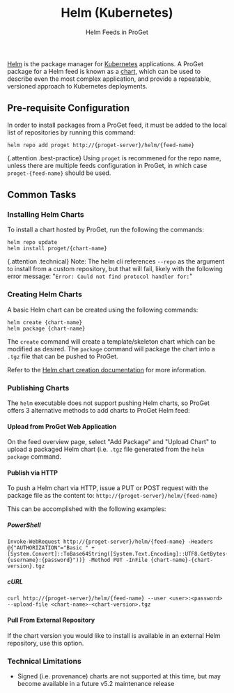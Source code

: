 ﻿---
title: Helm (Kubernetes)
subtitle: Helm Feeds in ProGet
sequence: 500
keywords: proget,feeds,helm,kubernetes
show-headings-in-nav: true
---

[Helm](https://helm.sh/) is the package manager for [Kubernetes](https://kubernetes.io/) applications. A ProGet package for a Helm feed is known as a [chart](https://helm.sh/docs/developing_charts/#charts), which can be used to describe even the most complex application, and provide a repeatable, versioned approach to Kubernetes deployments.

## Pre-requisite Configuration

In order to install packages from a ProGet feed, it must be added to the local list of repositories by running this command:

```
helm repo add proget http://{proget-server}/helm/{feed-name}
```

{.attention .best-practice} Using `proget` is recommened for the repo name, unless there are multiple feeds configuration in ProGet, in which case `proget-{feed-name}` should be used.

## Common Tasks

### Installing Helm Charts

To install a chart hosted by ProGet, run the following the commands: 

```
helm repo update
helm install proget/{chart-name}
```

{.attention .technical} Note: The helm cli references `--repo` as the argument to install from a custom repository, but that will fail, likely with the following error message: "`Error: Could not find protocol handler for:`"

### Creating Helm Charts

A basic Helm chart can be created using the following commands:

```
helm create {chart-name}
helm package {chart-name}
```

The `create` command will create a template/skeleton chart which can be modified as desired. The `package` command will package the chart into a `.tgz` file that can be pushed to ProGet. 

Refer to the [Helm chart creation documentation](https://helm.sh/docs/using_helm/#creating-your-own-charts) for more information.

### Publishing Charts

The `helm` executable does not support pushing Helm charts, so ProGet offers 3 alternative methods to add charts to ProGet Helm feed:

#### Upload from ProGet Web Application

On the feed overview page, select "Add Package" and "Upload Chart" to upload a packaged Helm chart (i.e. `.tgz` file generated from the `helm package` command.

#### Publish via HTTP

To push a Helm chart via HTTP, issue a PUT or POST request with the package file as the content to: `http://{proget-server}/helm/{feed-name}`

This can be accomplished with the following examples: 

##### PowerShell

```
Invoke-WebRequest http://{proget-server}/helm/{feed-name} -Headers @{"AUTHORIZATION"="Basic " + [System.Convert]::ToBase64String([System.Text.Encoding]::UTF8.GetBytes("{username}:{password}"))} -Method PUT -InFile {chart-name}-{chart-version}.tgz
```

##### cURL

```
curl http://{proget-server}/helm/{feed-name} --user <user>:<password> --upload-file <chart-name>-<chart-version>.tgz
```

#### Pull From External Repository

If the chart version you would like to install is available in an external Helm repository, use this option.

### Technical Limitations

 - Signed (i.e. provenance) charts are not supported at this time, but may become available in a future v5.2 maintenance release